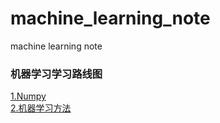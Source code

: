 # machine_learning_note
machine learning note
### 机器学习学习路线图
<a href='./training/basic/numpy_common_api/README.md'>1.Numpy</a>\
<a href='./training/action/README.md'>2.机器学习方法</a>